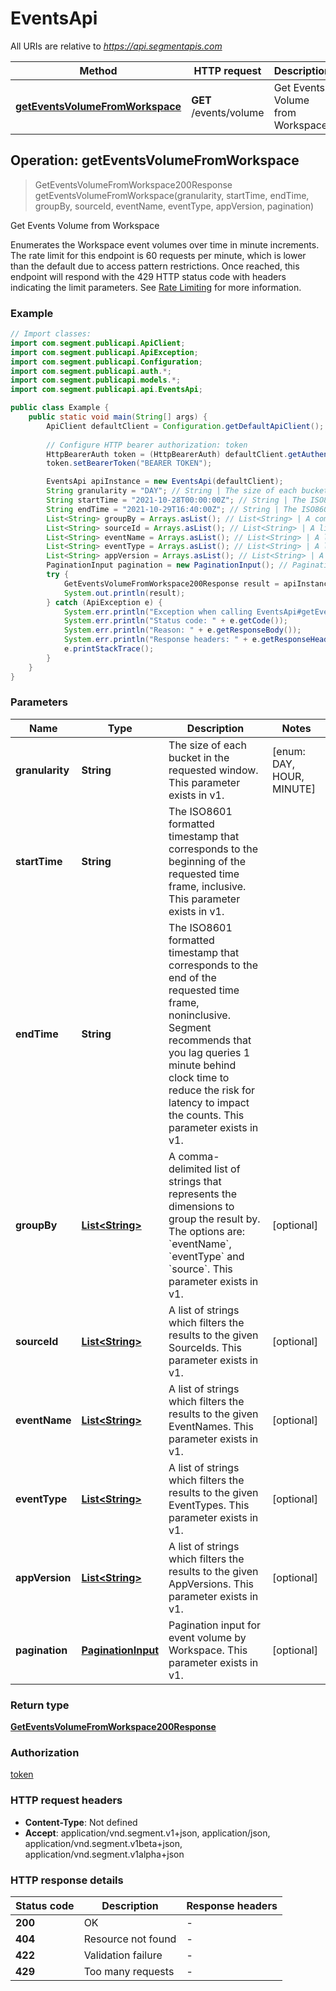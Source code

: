 # EventsApi

All URIs are relative to *https://api.segmentapis.com*

| Method | HTTP request | Description |
|------------- | ------------- | -------------|
| [**getEventsVolumeFromWorkspace**](EventsApi.md#getEventsVolumeFromWorkspace) | **GET** /events/volume | Get Events Volume from Workspace |



## Operation: getEventsVolumeFromWorkspace

> GetEventsVolumeFromWorkspace200Response getEventsVolumeFromWorkspace(granularity, startTime, endTime, groupBy, sourceId, eventName, eventType, appVersion, pagination)

Get Events Volume from Workspace

Enumerates the Workspace event volumes over time in minute increments.   The rate limit for this endpoint is 60 requests per minute, which is lower than the default due to access pattern restrictions. Once reached, this endpoint will respond with the 429 HTTP status code with headers indicating the limit parameters. See [Rate Limiting](/#tag/Rate-Limits) for more information.

### Example

```java
// Import classes:
import com.segment.publicapi.ApiClient;
import com.segment.publicapi.ApiException;
import com.segment.publicapi.Configuration;
import com.segment.publicapi.auth.*;
import com.segment.publicapi.models.*;
import com.segment.publicapi.api.EventsApi;

public class Example {
    public static void main(String[] args) {
        ApiClient defaultClient = Configuration.getDefaultApiClient();
        
        // Configure HTTP bearer authorization: token
        HttpBearerAuth token = (HttpBearerAuth) defaultClient.getAuthentication("token");
        token.setBearerToken("BEARER TOKEN");

        EventsApi apiInstance = new EventsApi(defaultClient);
        String granularity = "DAY"; // String | The size of each bucket in the requested window.  This parameter exists in v1.
        String startTime = "2021-10-28T00:00:00Z"; // String | The ISO8601 formatted timestamp that corresponds to the beginning of the requested time frame, inclusive.  This parameter exists in v1.
        String endTime = "2021-10-29T16:40:00Z"; // String | The ISO8601 formatted timestamp that corresponds to the end of the requested time frame, noninclusive. Segment recommends that you lag queries 1 minute behind clock time to reduce the risk for latency to impact the counts.  This parameter exists in v1.
        List<String> groupBy = Arrays.asList(); // List<String> | A comma-delimited list of strings that represents the dimensions to group the result by. The options are: `eventName`, `eventType` and `source`.  This parameter exists in v1.
        List<String> sourceId = Arrays.asList(); // List<String> | A list of strings which filters the results to the given SourceIds.  This parameter exists in v1.
        List<String> eventName = Arrays.asList(); // List<String> | A list of strings which filters the results to the given EventNames.  This parameter exists in v1.
        List<String> eventType = Arrays.asList(); // List<String> | A list of strings which filters the results to the given EventTypes.  This parameter exists in v1.
        List<String> appVersion = Arrays.asList(); // List<String> | A list of strings which filters the results to the given AppVersions.  This parameter exists in v1.
        PaginationInput pagination = new PaginationInput(); // PaginationInput | Pagination input for event volume by Workspace.  This parameter exists in v1.
        try {
            GetEventsVolumeFromWorkspace200Response result = apiInstance.getEventsVolumeFromWorkspace(granularity, startTime, endTime, groupBy, sourceId, eventName, eventType, appVersion, pagination);
            System.out.println(result);
        } catch (ApiException e) {
            System.err.println("Exception when calling EventsApi#getEventsVolumeFromWorkspace");
            System.err.println("Status code: " + e.getCode());
            System.err.println("Reason: " + e.getResponseBody());
            System.err.println("Response headers: " + e.getResponseHeaders());
            e.printStackTrace();
        }
    }
}
```

### Parameters


| Name | Type | Description  | Notes |
|------------- | ------------- | ------------- | -------------|
| **granularity** | **String**| The size of each bucket in the requested window.  This parameter exists in v1. | [enum: DAY, HOUR, MINUTE] |
| **startTime** | **String**| The ISO8601 formatted timestamp that corresponds to the beginning of the requested time frame, inclusive.  This parameter exists in v1. | |
| **endTime** | **String**| The ISO8601 formatted timestamp that corresponds to the end of the requested time frame, noninclusive. Segment recommends that you lag queries 1 minute behind clock time to reduce the risk for latency to impact the counts.  This parameter exists in v1. | |
| **groupBy** | [**List&lt;String&gt;**](String.md)| A comma-delimited list of strings that represents the dimensions to group the result by. The options are: &#x60;eventName&#x60;, &#x60;eventType&#x60; and &#x60;source&#x60;.  This parameter exists in v1. | [optional] |
| **sourceId** | [**List&lt;String&gt;**](String.md)| A list of strings which filters the results to the given SourceIds.  This parameter exists in v1. | [optional] |
| **eventName** | [**List&lt;String&gt;**](String.md)| A list of strings which filters the results to the given EventNames.  This parameter exists in v1. | [optional] |
| **eventType** | [**List&lt;String&gt;**](String.md)| A list of strings which filters the results to the given EventTypes.  This parameter exists in v1. | [optional] |
| **appVersion** | [**List&lt;String&gt;**](String.md)| A list of strings which filters the results to the given AppVersions.  This parameter exists in v1. | [optional] |
| **pagination** | [**PaginationInput**](.md)| Pagination input for event volume by Workspace.  This parameter exists in v1. | [optional] |

### Return type

[**GetEventsVolumeFromWorkspace200Response**](GetEventsVolumeFromWorkspace200Response.md)

### Authorization

[token](../README.md#token)

### HTTP request headers

- **Content-Type**: Not defined
- **Accept**: application/vnd.segment.v1+json, application/json, application/vnd.segment.v1beta+json, application/vnd.segment.v1alpha+json


### HTTP response details
| Status code | Description | Response headers |
|-------------|-------------|------------------|
| **200** | OK |  -  |
| **404** | Resource not found |  -  |
| **422** | Validation failure |  -  |
| **429** | Too many requests |  -  |

